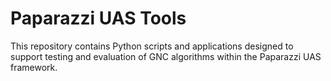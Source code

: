 # Paparazzi UAS Tools

This repository contains Python scripts and applications designed to support testing and evaluation of GNC algorithms within the Paparazzi UAS framework.
